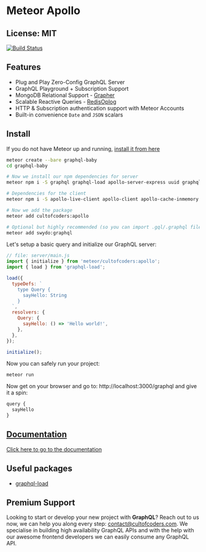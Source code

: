 # Meteor Apollo

## License: MIT

[![Build Status](https://api.travis-ci.org/cult-of-coders/apollo.svg?branch=master)](https://travis-ci.org/cult-of-coders/apollo)

## Features

- Plug and Play Zero-Config GraphQL Server
- GraphQL Playground + Subscription Support
- MongoDB Relational Support - [Grapher](https://github.com/cult-of-coders/grapher)
- Scalable Reactive Queries - [RedisOplog](https://github.com/cult-of-coders/redis-oplog)
- HTTP & Subscription authentication support with Meteor Accounts
- Built-in convenience `Date` and `JSON` scalars

## Install

If you do not have Meteor up and running, [install it from here](https://www.meteor.com/install)

```bash
meteor create --bare graphql-baby
cd graphql-baby

# Now we install our npm dependencies for server
meteor npm i -S graphql graphql-load apollo-server-express uuid graphql-tools graphql-type-json apollo-live-server

# Dependencies for the client
meteor npm i -S apollo-live-client apollo-client apollo-cache-inmemory apollo-link apollo-link-http apollo-link-ws apollo-morpher subscriptions-transport-ws

# Now we add the package
meteor add cultofcoders:apollo

# Optional but highly recommended (so you can import .gql/.graphql files)
meteor add swydo:graphql
```

Let's setup a basic query and initialize our GraphQL server:

```js
// file: server/main.js
import { initialize } from 'meteor/cultofcoders:apollo';
import { load } from 'graphql-load';

load({
  typeDefs: `
    type Query {
      sayHello: String
    }
  `,
  resolvers: {
    Query: {
      sayHello: () => 'Hello world!',
    },
  },
});

initialize();
```

Now you can safely run your project:

```
meteor run
```

Now get on your browser and go to: http://localhost:3000/graphql and give it a spin:

```js
query {
  sayHello
}
```

## [Documentation](docs/index.md)

[Click here to go to the documentation](docs/index.md)

## Useful packages

- [graphql-load](https://www.npmjs.com/package/graphql-load?activeTab=readme)

## Premium Support

Looking to start or develop your new project with **GraphQL**? Reach out to us now, we can help you along every step: contact@cultofcoders.com. We specialise in building high availability GraphQL APIs and with the help with our awesome frontend developers we can easily consume any GraphQL API.
